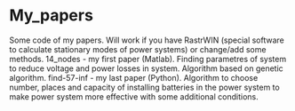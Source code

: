 # My_papers
Some code of my papers.
Will work if you have RastrWIN (special software to calculate stationary modes of power systems) or change/add some methods.
14_nodes - my first paper (Matlab). Finding parametres of system to reduce voltage and power losses in system. Algorithm based on genetic algorithm.
find-57-inf - my last paper (Python). Algorithm to choose number, places and capacity of installing batteries in the power system to make power system more effective with some additional conditions.
